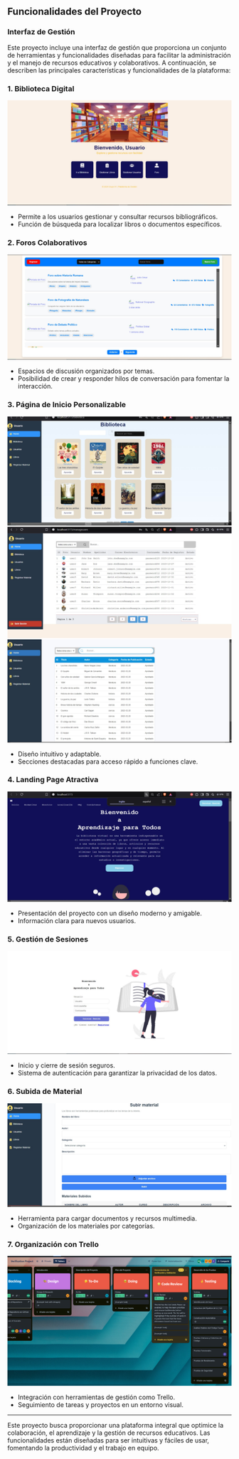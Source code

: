## Funcionalidades del Proyecto

### Interfaz de Gestión

Este proyecto incluye una interfaz de gestión que proporciona un conjunto de herramientas y funcionalidades diseñadas para facilitar la administración y el manejo de recursos educativos y colaborativos. A continuación, se describen las principales características y funcionalidades de la plataforma:

### 1. Biblioteca Digital
![Interfaz de Gestión - Biblioteca](https://github.com/MaxSaavedraLux666/test-platform-for-all/blob/708b2dd2ad127f5e68e425ab6de3fe2b65ac43a0/docs/images/biblioteca.jpg)
- Permite a los usuarios gestionar y consultar recursos bibliográficos.
- Función de búsqueda para localizar libros o documentos específicos.

### 2. Foros Colaborativos
![Interfaz de Gestión - Foros](https://github.com/MaxSaavedraLux666/test-platform-for-all/blob/9e2f6b46dbc3b4374d92fc901385ec6cadf21fbf/docs/images/foros.jpg)
- Espacios de discusión organizados por temas.
- Posibilidad de crear y responder hilos de conversación para fomentar la interacción.

### 3. Página de Inicio Personalizable
![Interfaz de Gestión - Home](https://github.com/MaxSaavedraLux666/test-platform-for-all/blob/9e2f6b46dbc3b4374d92fc901385ec6cadf21fbf/docs/images/home.jpg)
![Interfaz de Gestión - Home 2](https://github.com/MaxSaavedraLux666/test-platform-for-all/blob/9e2f6b46dbc3b4374d92fc901385ec6cadf21fbf/docs/images/home2.jpg)
![Interfaz de Gestión - Home 3](https://github.com/MaxSaavedraLux666/test-platform-for-all/blob/9e2f6b46dbc3b4374d92fc901385ec6cadf21fbf/docs/images/home3.jpg)
- Diseño intuitivo y adaptable.
- Secciones destacadas para acceso rápido a funciones clave.

### 4. Landing Page Atractiva
![Interfaz de Gestión - Landing Page](https://github.com/MaxSaavedraLux666/test-platform-for-all/blob/9e2f6b46dbc3b4374d92fc901385ec6cadf21fbf/docs/images/landindpage.jpg)
- Presentación del proyecto con un diseño moderno y amigable.
- Información clara para nuevos usuarios.

### 5. Gestión de Sesiones
![Interfaz de Gestión - Sesión](https://github.com/MaxSaavedraLux666/test-platform-for-all/blob/9e2f6b46dbc3b4374d92fc901385ec6cadf21fbf/docs/images/sesion.jpg)
- Inicio y cierre de sesión seguros.
- Sistema de autenticación para garantizar la privacidad de los datos.

### 6. Subida de Material
![Interfaz de Gestión - Subir Material](https://github.com/MaxSaavedraLux666/test-platform-for-all/blob/9e2f6b46dbc3b4374d92fc901385ec6cadf21fbf/docs/images/subirmaterial.jpg)
- Herramienta para cargar documentos y recursos multimedia.
- Organización de los materiales por categorías.

### 7. Organización con Trello
![Interfaz de Gestión - Trello](https://github.com/MaxSaavedraLux666/test-platform-for-all/blob/795fc569dfc9259cad2cbe190beac53912639bd5/docs/images/trello.png)
- Integración con herramientas de gestión como Trello.
- Seguimiento de tareas y proyectos en un entorno visual.

---

Este proyecto busca proporcionar una plataforma integral que optimice la colaboración, el aprendizaje y la gestión de recursos educativos. Las funcionalidades están diseñadas para ser intuitivas y fáciles de usar, fomentando la productividad y el trabajo en equipo.
